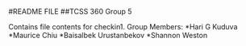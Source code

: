 #README FILE
##TCSS 360 Group 5

Contains file contents for checkin1.
Group Members:
*Hari G Kuduva
*Maurice Chiu
*Baisalbek Urustanbekov
*Shannon Weston